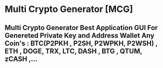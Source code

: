 # Multi Crypto Generator [MCG]

## Multi Crypto Generator Best Application GUI For Genereted Private Key and Address Wallet Any Coin's : BTC(P2PKH , P2SH, P2WPKH, P2WSH) , ETH , DOGE, TRX, LTC, DASH , BTG , QTUM, zCASH ,... 

